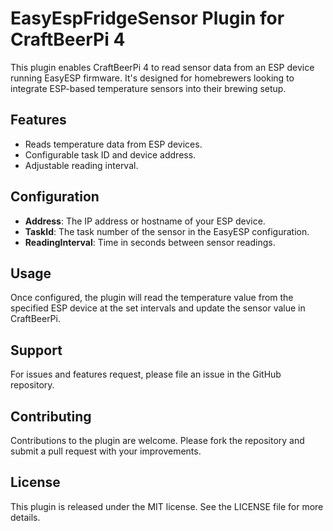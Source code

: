 # EasyEspFridgeSensor Plugin for CraftBeerPi 4

This plugin enables CraftBeerPi 4 to read sensor data from an ESP device running EasyESP firmware. It's designed for homebrewers looking to integrate ESP-based temperature sensors into their brewing setup.

## Features

- Reads temperature data from ESP devices.
- Configurable task ID and device address.
- Adjustable reading interval.


## Configuration

- **Address**: The IP address or hostname of your ESP device.
- **TaskId**: The task number of the sensor in the EasyESP configuration.
- **ReadingInterval**: Time in seconds between sensor readings.

## Usage

Once configured, the plugin will read the temperature value from the specified ESP device at the set intervals and update the sensor value in CraftBeerPi.

## Support

For issues and features request, please file an issue in the GitHub repository.

## Contributing

Contributions to the plugin are welcome. Please fork the repository and submit a pull request with your improvements.

## License

This plugin is released under the MIT license. See the LICENSE file for more details.
